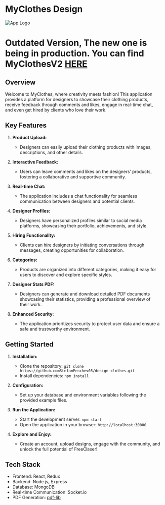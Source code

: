 # MyClothes Design

![App Logo](link-to-your-log.png)

# Outdated Version, The new one is being in production. You can find MyClothesV2 [HERE](https://github.com/StefanPenchev05/MyClothesV2.git)

## Overview

Welcome to MyClothes, where creativity meets fashion! This application provides a platform for designers to showcase their clothing products, receive feedback through comments and likes, engage in real-time chat, and even get hired by clients who love their work.

## Key Features

1. **Product Upload:**
   - Designers can easily upload their clothing products with images, descriptions, and other details.

2. **Interactive Feedback:**
   - Users can leave comments and likes on the designers' products, fostering a collaborative and supportive community.

3. **Real-time Chat:**
   - The application includes a chat functionality for seamless communication between designers and potential clients.

4. **Designer Profiles:**
   - Designers have personalized profiles similar to social media platforms, showcasing their portfolio, achievements, and style.

5. **Hiring Functionality:**
   - Clients can hire designers by initiating conversations through messages, creating opportunities for collaboration.

6. **Categories:**
   - Products are organized into different categories, making it easy for users to discover and explore specific styles.

7. **Designer Stats PDF:**
   - Designers can generate and download detailed PDF documents showcasing their statistics, providing a professional overview of their work.

8. **Enhanced Security:**
   - The application prioritizes security to protect user data and ensure a safe and trustworthy environment.

## Getting Started

1. **Installation:**
   - Clone the repository: `git clone https://github.comStefanPenchev05/design-clothes.git`
   - Install dependencies: `npm install`

2. **Configuration:**
   - Set up your database and environment variables following the provided example files.

3. **Run the Application:**
   - Start the development server: `npm start`
   - Open the application in your browser: `http://localhost:30000`

4. **Explore and Enjoy:**
   - Create an account, upload designs, engage with the community, and unlock the full potential of FreeClaser!

## Tech Stack

- Frontend: React, Redux
- Backend: Node.js, Express
- Database: MongoDB
- Real-time Communication: Socket.io
- PDF Generation: [pdf-lib](https://github.com/Hopding/pdf-lib)
